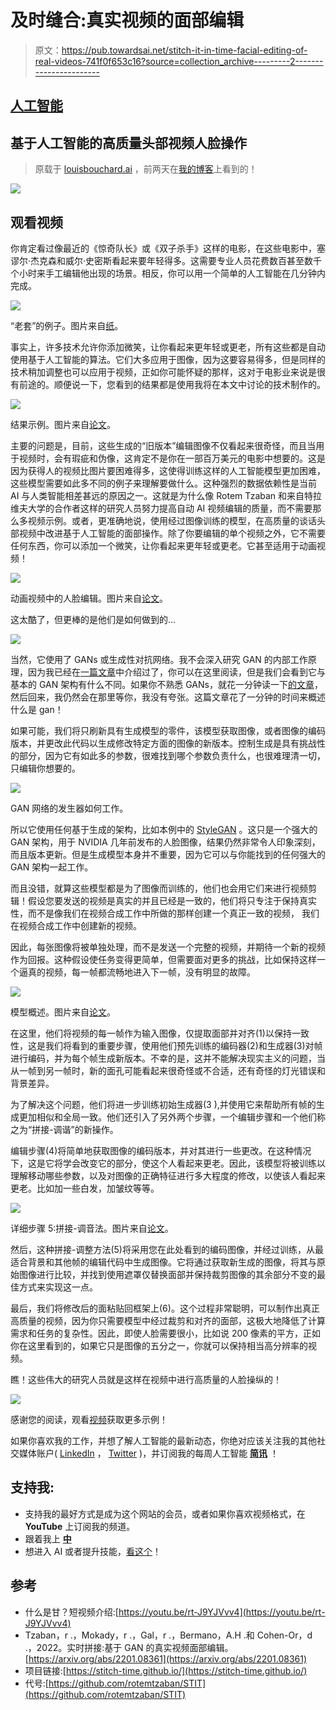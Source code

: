 # 及时缝合:真实视频的面部编辑

> 原文：<https://pub.towardsai.net/stitch-it-in-time-facial-editing-of-real-videos-741f0f653c16?source=collection_archive---------2----------------------->

## [人工智能](https://towardsai.net/p/category/artificial-intelligence)

## 基于人工智能的高质量头部视频人脸操作

> 原载于 [louisbouchard.ai](https://www.louisbouchard.ai/stitch-it-in-time/) ，前两天在[我的博客](https://www.louisbouchard.ai/stitch-it-in-time/)上看到的！

![](img/9e1284a38fa317bf307dc42228b73d2e.png)

## 观看视频

你肯定看过像最近的《惊奇队长》或《双子杀手》这样的电影，在这些电影中，塞谬尔·杰克森和威尔·史密斯看起来要年轻得多。这需要专业人员花费数百甚至数千个小时来手工编辑他出现的场景。相反，你可以用一个简单的人工智能在几分钟内完成。

![](img/cdc419672df8d9ef75189f23cb42dc59.png)

“老套”的例子。图片来自[纸](https://arxiv.org/abs/2201.08361)。

事实上，许多技术允许你添加微笑，让你看起来更年轻或更老，所有这些都是自动使用基于人工智能的算法。它们大多应用于图像，因为这要容易得多，但是同样的技术稍加调整也可以应用于视频，正如你可能怀疑的那样，这对于电影业来说是很有前途的。顺便说一下，您看到的结果都是使用我将在本文中讨论的技术制作的。

![](img/2d9ddbca6d391bd9547159aed32e7a08.png)

结果示例。图片来自[论文](https://arxiv.org/abs/2201.08361)。

主要的问题是，目前，这些生成的“旧版本”编辑图像不仅看起来很奇怪，而且当用于视频时，会有瑕疵和伪像，这肯定不是你在一部百万美元的电影中想要的。这是因为获得人的视频比图片要困难得多，这使得训练这样的人工智能模型更加困难，这些模型需要如此多不同的例子来理解要做什么。这种强烈的数据依赖性是当前 AI 与人类智能相差甚远的原因之一。这就是为什么像 Rotem Tzaban 和来自特拉维夫大学的合作者这样的研究人员努力提高自动 AI 视频编辑的质量，而不需要那么多视频示例。或者，更准确地说，使用经过图像训练的模型，在高质量的谈话头部视频中改进基于人工智能的面部操作。除了你要编辑的单个视频之外，它不需要任何东西，你可以添加一个微笑，让你看起来更年轻或更老。它甚至适用于动画视频！

![](img/5153bc5d612f8ab4bdf321b6058b012b.png)

动画视频中的人脸编辑。图片来自[论文](https://arxiv.org/abs/2201.08361)。

这太酷了，但更棒的是他们是如何做到的…

[![](img/b80496250d8004ac206a7a7829f5fe5f.png)](http://eepurl.com/huGLT5)

当然，它使用了 GANs 或生成性对抗网络。我不会深入研究 GAN 的内部工作原理，因为我已经在[一篇文章](/how-ai-generates-new-images-gans-put-simply-674e413bc22a)中介绍过了，你可以在这里阅读，但是我们会看到它与基本的 GAN 架构有什么不同。如果你不熟悉 GANs，就花一分钟读一下[的文章](/how-ai-generates-new-images-gans-put-simply-674e413bc22a)，然后回来，我仍然会在那里等你，我没有夸张。这篇文章花了一分钟的时间来概述什么是 gan！

如果可能，我们将只刷新具有生成模型的零件，该模型获取图像，或者图像的编码版本，并更改此代码以生成修改特定方面的图像的新版本。控制生成是具有挑战性的部分，因为它有如此多的参数，很难找到哪个参数负责什么，也很难理清一切，只编辑你想要的。

![](img/5eac79b689bd3fc1c827fcf5ae6c0c65.png)

GAN 网络的发生器如何工作。

所以它使用任何基于生成的架构，比如本例中的 [StyleGAN](https://github.com/NVlabs/stylegan) 。这只是一个强大的 GAN 架构，用于 NVIDIA 几年前发布的人脸图像，结果仍然非常令人印象深刻，而且版本更新。但是生成模型本身并不重要，因为它可以与你能找到的任何强大的 GAN 架构一起工作。

而且没错，就算这些模型都是为了图像而训练的，他们也会用它们来进行视频剪辑！假设您要发送的视频是真实的并且已经是一致的，他们将只专注于保持真实性，而不是像我们在视频合成工作中所做的那样创建一个真正一致的视频，
我们在视频合成工作中创建新的视频。

因此，每张图像将被单独处理，而不是发送一个完整的视频，并期待一个新的视频作为回报。这种假设使任务变得更简单，但需要面对更多的挑战，比如保持这样一个逼真的视频，每一帧都流畅地进入下一帧，没有明显的故障。

![](img/87d0cfb4cd8edab4006b6bdef5cc2b24.png)

模型概述。图片来自[论文](https://arxiv.org/abs/2201.08361)。

在这里，他们将视频的每一帧作为输入图像，仅提取面部并对齐(1)以保持一致性，这是我们将看到的重要步骤，使用他们预先训练的编码器(2)和生成器(3)对帧进行编码，并为每个帧生成新版本。不幸的是，这并不能解决现实主义的问题，当从一帧到另一帧时，新的面孔可能看起来很奇怪或不合适，还有奇怪的灯光错误和背景差异。

为了解决这个问题，他们将进一步训练初始生成器(3 ),并使用它来帮助所有帧的生成更加相似和全局一致。他们还引入了另外两个步骤，一个编辑步骤和一个他们称之为“拼接-调谐”的新操作。

编辑步骤(4)将简单地获取图像的编码版本，并对其进行一些更改。在这种情况下，这是它将学会改变它的部分，使这个人看起来更老。因此，该模型将被训练以理解移动哪些参数，以及对图像的正确特征进行多大程度的修改，以使该人看起来更老。比如加一些白发，加皱纹等等。

![](img/66f76fd0281241c8c08782f349f457a8.png)

详细步骤 5:拼接-调音法。图片来自[论文](https://arxiv.org/abs/2201.08361)。

然后，这种拼接-调整方法(5)将采用您在此处看到的编码图像，并经过训练，从最适合背景和其他帧的编辑代码中生成图像。它将通过获取新生成的图像，将其与原始图像进行比较，并找到使用遮罩仅替换面部并保持裁剪图像的其余部分不变的最佳方式来实现这一点。

最后，我们将修改后的面粘贴回框架上(6)。这个过程非常聪明，可以制作出真正高质量的视频，因为你只需要模型中经过裁剪和对齐的面部，这极大地降低了计算需求和任务的复杂性。因此，即使人脸需要很小，比如说 200 像素的平方，正如你在这里看到的，如果它只是图像的五分之一，你就可以保持相当高分辨率的视频。

瞧！这些伟大的研究人员就是这样在视频中进行高质量的人脸操纵的！

[![](img/590094e4b89505bd2e5b1e7d8e45d208.png)](https://www.louisbouchard.ai/learnai/)

感谢您的阅读，观看[视频](https://youtu.be/mqItu9XoUgk)获取更多示例！

如果你喜欢我的工作，并想了解人工智能的最新动态，你绝对应该关注我的其他社交媒体账户( [LinkedIn](https://www.linkedin.com/in/whats-ai/) ， [Twitter](https://twitter.com/Whats_AI) )，并订阅我的每周人工智能 [**简讯**](http://eepurl.com/huGLT5) ！

## 支持我:

*   支持我的最好方式是成为这个网站的会员，或者如果你喜欢视频格式，在 **YouTube** 上订阅我的频道。
*   跟着我上 [**中**](https://whats-ai.medium.com/)
*   想进入 AI 或者提升技能，[看这个](https://www.louisbouchard.ai/learnai/)！

## 参考

*   什么是甘？短视频介绍:[https://youtu.be/rt-J9YJVvv4](https://youtu.be/rt-J9YJVvv4)
*   Tzaban，r .，Mokady，r .，Gal，r .，Bermano，A.H .和 Cohen-Or，d .，2022。实时拼接:基于 GAN 的真实视频面部编辑。[https://arxiv.org/abs/2201.08361](https://arxiv.org/abs/2201.08361)
*   项目链接:[https://stitch-time.github.io/](https://stitch-time.github.io/)
*   代号:[https://github.com/rotemtzaban/STIT](https://github.com/rotemtzaban/STIT)